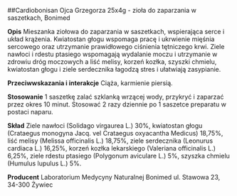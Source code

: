 ##Cardiobonisan Ojca Grzegorza 25x4g - zioła do zaparzania w saszetkach, Bonimed

**Opis** Mieszanka ziołowa do zaparzania w saszetkach, wspierająca serce i układ krążenia. Kwiatostan głogu wspomaga pracę i ukrwienie mięśnia sercowego oraz utrzymanie prawidłowego ciśnienia tętniczego krwi. Ziele nawłoci i rdestu ptasiego wspomagają wydalanie moczu i utrzymanie w zdrowiu dróg moczowych a liść melisy, korzeń kozłka, szyszki chmielu, kwiatostan głogu i ziele serdecznika łagodzą stres i ułatwiają zasypianie. 

**Przeciwwskazania i interakcje** Ciąża, karmienie piersią.

**Stosowanie** 1 saszetkę zalać szklanką wrzącej wody, przykryć i zaparzać przez okres 10 minut. Stosować 2 razy dziennie po 1 saszetce preparatu w postaci naparu.

**Skład** Ziele nawłoci (Solidago virgaurea L.) 30%, kwiatostan głogu (Crataegus monogyna Jacq. vel Crataegus oxyacantha Medicus) 18,75%, liść melisy (Melissa officinalis L.) 18,75%, ziele serdecznika (Leonurus cardiaca L.) 16,25%, korzeń kozłka lekarskiego (Valeriana officinalis L.) 6,25%, ziele rdestu ptasiego (Polygonum aviculare L.) 5%, szyszka chmielu (Humulus lupulus L.) 5%.

**Producent** Laboratorium Medycyny Naturalnej Bonimed
ul. Stawowa 23, 34-300 Żywiec